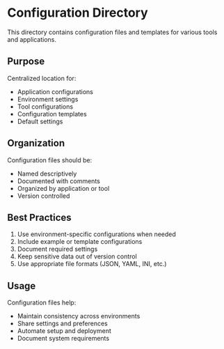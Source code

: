 # Configuration Directory

This directory contains configuration files and templates for various tools and applications.

## Purpose

Centralized location for:
- Application configurations
- Environment settings
- Tool configurations
- Configuration templates
- Default settings

## Organization

Configuration files should be:
- Named descriptively
- Documented with comments
- Organized by application or tool
- Version controlled

## Best Practices

1. Use environment-specific configurations when needed
2. Include example or template configurations
3. Document required settings
4. Keep sensitive data out of version control
5. Use appropriate file formats (JSON, YAML, INI, etc.)

## Usage

Configuration files help:
- Maintain consistency across environments
- Share settings and preferences
- Automate setup and deployment
- Document system requirements
